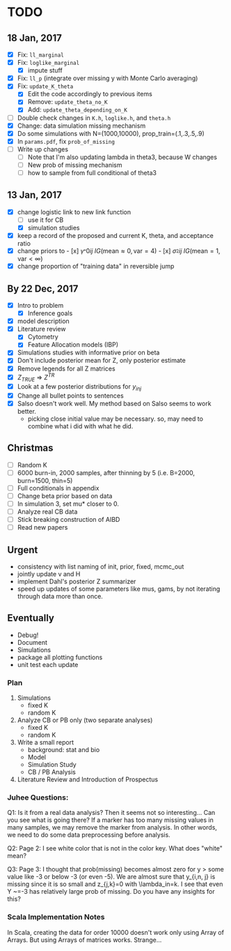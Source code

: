 # TODO

## 18 Jan, 2017

- [x] Fix: `ll_marginal`
- [x] Fix: `loglike_marginal`
    - [x] impute stuff
- [x] Fix: `ll_p` (integrate over missing y with Monte Carlo averaging)
- [x] Fix: `update_K_theta`
    - [x] Edit the code accordingly to previous items
    - [x] Remove: `update_theta_no_K`
    - [x] Add: `update_theta_depending_on_K`
- [ ] Double check changes in `K.h`, `loglike.h`, and `theta.h`
- [x] Change: data simulation missing mechanism
- [x] Do some simulations with N=(1000,10000), prop_train=(.1,.3,.5,.9)
- [x] In `params.pdf`, fix `prob_of_missing` 
- [ ] Write up changes
    - [ ] Note that I'm also updating lambda in theta3, because W changes
    - [ ] New prob of missing mechanism
    - [ ] how to sample from full conditional of theta3

## 13 Jan, 2017

- [x] change logistic link to new link function
    - [ ] use it for CB
    - [x] simulation studies
- [x] keep a record of the proposed and current K, theta, and acceptance ratio
- [x] change priors to
      - [x] $\gamma_^*{0ij} ~ IG(\text{mean}\approx 0, \text{var}=4)$
      - [x] $\sigma_^2{ij}  ~ IG(\text{mean}=1, \text{var}<\infty)$
- [x] change proportion of "training data" in reversible jump

## By 22 Dec, 2017

- [x] Intro to problem
    - [x] Inference goals
- [x] model description
- [x] Literature review
    - [x] Cytometry
    - [x] Feature Allocation models (IBP)
- [x] Simulations studies with informative prior on beta
- [x] Don't include posterior mean for Z, only posterior estimate
- [x] Remove legends for all Z matrices
- [x] $Z_{TRUE}$ => $Z^{TR}$
- [x] Look at a few posterior distributions for $y_{inj}$
- [x] Change all bullet points to sentences
- [x] Salso doesn't work well. My method based on Salso seems to work better.
    - picking close initial value may be necessary. so, may need to combine what i did with what he did.

## Christmas
- [ ] Random K
- [ ] 6000 burn-in, 2000 samples, after thinning by 5 (i.e. B=2000, burn=1500, thin=5)
- [ ] Full conditionals in appendix
- [ ] Change beta prior based on data
- [ ] In simulation 3, set mu* closer to 0.
- [ ] Analyze real CB data
- [ ] Stick breaking construction of AIBD
- [ ] Read new papers

## Urgent

- consistency with list naming of init, prior, fixed, mcmc_out
- jointly update v and H
- implement Dahl's posterior Z summarizer
- speed up updates of some parameters like mus, gams, by not iterating through data more than once.

## Eventually

- Debug!
- Document
- Simulations
- package all plotting functions
- unit test each update


### Plan

1. Simulations
    - fixed K
    - random K
2. Analyze CB or PB only (two separate analyses)
    - fixed K
    - random K
3. Write a small report
    - background: stat and bio
    - Model
    - Simulation Study
    - CB / PB Analysis
4. Literature Review and Introduction of Prospectus

### Juhee Questions:

Q1:  Is it from a real data analysis?  Then it seems not so interesting... Can you see what is going there?  If a marker has too many missing values in many samples, we may remove the marker from analysis.  In other words, we need to do some data preprocessing before analysis.

Q2: Page 2: I see white color that is not in the color key.  What does "white" mean?

Q3: Page 3:  I thought that prob(missing) becomes almost zero for y > some value like -3 or below -3 (or even -5).  We are almost sure that y_{i,n, j} is missing since it is so small and z_{j,k}=0 with \lambda_in=k.   I see that even Y ~=-3 has relatively large prob of missing.  Do you have any insights for this?  

### Scala Implementation Notes

In Scala, creating the data for order 10000 doesn't work only using Array of
Arrays.  But using Arrays of matrices works. Strange...
